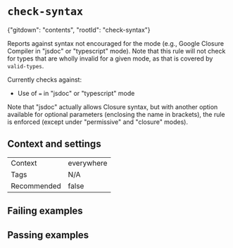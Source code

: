 # `check-syntax`

{"gitdown": "contents", "rootId": "check-syntax"}

Reports against syntax not encouraged for the mode (e.g., Google Closure
Compiler in "jsdoc" or "typescript" mode). Note that this rule will not check
for types that are wholly invalid for a given mode, as that is covered by
`valid-types`.

Currently checks against:

- Use of `=` in "jsdoc" or "typescript" mode

Note that "jsdoc" actually allows Closure syntax, but with another
option available for optional parameters (enclosing the name in brackets), the
rule is enforced (except under "permissive" and "closure" modes).

## Context and settings

|||
|---|---|
|Context|everywhere|
|Tags|N/A|
|Recommended|false|

## Failing examples

<!-- assertions-failing checkSyntax -->

## Passing examples

<!-- assertions-passing checkSyntax -->
